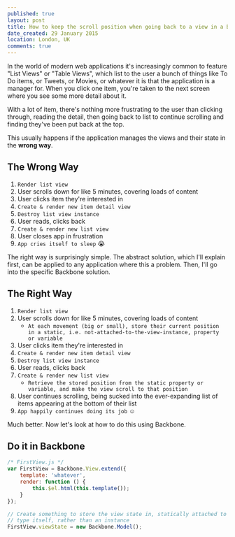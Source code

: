 ```yaml
---
published: true
layout: post
title: How to keep the scroll position when going back to a view in a Backbone app
date_created: 29 January 2015
location: London, UK
comments: true
---
```


In the world of modern web applications it's increasingly common to feature "List Views" or "Table Views", which list to the user a bunch of things like To Do items, or Tweets, or Movies, or whatever it is that the application is a manager for. When you click one item, you're taken to the next screen where you see some more detail about it.

With a lot of item, there's nothing more frustrating to the user than clicking through, reading the detail, then going back to list to continue scrolling and finding they've been put back at the top.

<!-- Put a GIF here showing what happens when you scroll and then go to the  -->

This usually happens if the application manages the views and their state in the **wrong way**.

## The Wrong Way

1. `Render list view`
2. User scrolls down for like 5 minutes, covering loads of content
3. User clicks item they're interested in
4. `Create & render new item detail view`
5. `Destroy list view instance`
6. User reads, clicks back
7. `Create & render new list view`
8. User closes app in frustration
9. `App cries itself to sleep` :sob:

The right way is surprisingly simple. The abstract solution, which I'll explain first, can be applied to any application where this a problem. Then, I'll go into the specific Backbone solution.

## The Right Way

1. `Render list view`
2. User scrolls down for like 5 minutes, covering loads of content
	* `At each movement (big or small), store their current position in a static, i.e. not-attached-to-the-view-instance, property or variable`
3. User clicks item they're interested in
4. `Create & render new item detail view`
5. `Destroy list view instance`
6. User reads, clicks back
7. `Create & render new list view`
	* `Retrieve the stored position from the static property or variable, and make the view scroll to that position`
8. User continues scrolling, being sucked into the ever-expanding list of items appearing at the bottom of their list
9. `App happily continues doing its job` :relaxed:

Much better. Now let's look at how to do this using Backbone.

## Do it in Backbone

```javascript
/* FirstView.js */
var FirstView = Backbone.View.extend({
	template: 'whatever',
	render: function () {
		this.$el.html(this.template());
	}
});

// Create something to store the view state in, statically attached to the View
// type itself, rather than an instance
FirstView.viewState = new Backbone.Model();
```